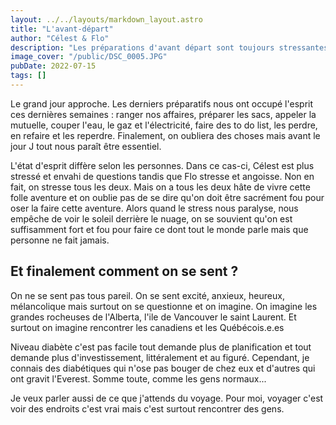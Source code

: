 ```yaml
---
layout: ../../layouts/markdown_layout.astro
title: "L'avant-départ"
author: "Célest & Flo"
description: "Les préparations d'avant départ sont toujours stressantes"
image_cover: "/public/DSC_0005.JPG"
pubDate: 2022-07-15
tags: []
---
```


Le grand jour approche. Les derniers préparatifs nous ont occupé l'esprit ces dernières semaines : ranger nos affaires, préparer les sacs, appeler la mutuelle, couper l'eau, le gaz et l'électricité, faire des to do list, les perdre, en refaire et les reperdre. Finalement, on oubliera des choses mais avant le jour J tout nous paraît être essentiel.

L'état d'esprit diffère selon les personnes. Dans ce cas-ci, Célest est plus stressé et envahi de questions tandis que Flo stresse et angoisse. Non en fait, on stresse tous les deux. Mais on a tous les deux hâte de vivre cette folle aventure et on oublie pas de se dire qu'on doit être sacrément fou pour oser la faire cette aventure. Alors quand le stress nous paralyse, nous empêche de voir le soleil derrière le nuage, on se souvient qu'on est suffisamment fort et fou pour faire ce dont tout le monde parle mais que personne ne fait jamais.

## Et finalement comment on se sent ?

On ne se sent pas tous pareil. On se sent excité, anxieux, heureux, mélancolique mais surtout on se questionne et on imagine. On imagine les grandes rocheuses de l'Alberta, l'ile de Vancouver le saint Laurent. Et surtout on imagine rencontrer les canadiens et les Québécois.e.es

Niveau diabète c'est pas facile tout demande plus de planification et tout demande plus d'investissement, littéralement et au figuré. Cependant, je connais des diabétiques qui n'ose pas bouger de chez eux et d'autres qui ont gravit l'Everest. Somme toute, comme les gens normaux...

Je veux parler aussi de ce que j'attends du voyage. Pour moi, voyager c'est voir des endroits c'est vrai mais c'est surtout rencontrer des gens.
